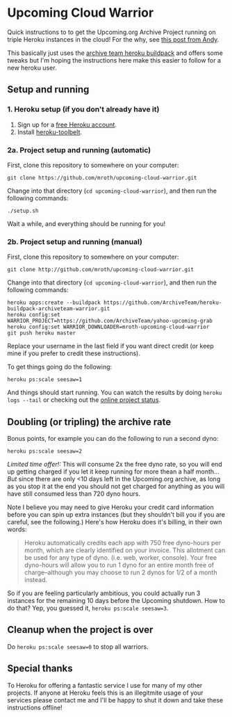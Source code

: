 # Upcoming Cloud Warrior

Quick instructions to to get the Upcoming.org Archive Project running on triple Heroku instances in the cloud!  For the why, see [this post from Andy](http://waxy.org/2013/04/how_you_can_save_upcoming/).

This basically just uses the [archive team heroku buildpack](https://github.com/ArchiveTeam/heroku-buildpack-archiveteam-warrior) and offers some tweaks but I'm hoping the instructions here make this easier to follow for a new heroku user.

## Setup and running

### 1. Heroku setup (if you don't already have it)

 1. Sign up for a [free Heroku account](https://id.heroku.com/signup).
 1. Install [heroku-toolbelt](https://toolbelt.heroku.com/).

### 2a. Project setup and running (automatic)

First, clone this repository to somewhere on your computer:

	git clone https://github.com/mroth/upcoming-cloud-warrior.git
	
Change into that directory (`cd upcoming-cloud-warrior`), and then run the following commands:

	./setup.sh
	
Wait a while, and everything should be running for you!

### 2b. Project setup and running (manual)
First, clone this repository to somewhere on your computer:

	git clone http://github.com/mroth/upcoming-cloud-warrior.git

Change into that directory (`cd upcoming-cloud-warrior`), and then run the following commands:

	heroku apps:create --buildpack https://github.com/ArchiveTeam/heroku-buildpack-archiveteam-warrior.git
	heroku config:set WARRIOR_PROJECT=https://github.com/ArchiveTeam/yahoo-upcoming-grab
	heroku config:set WARRIOR_DOWNLOADER=mroth-upcoming-cloud-warrior
	git push heroku master

Replace your username in the last field if you want direct credit (or keep mine if you prefer to credit these instructions).

To get things going do the following:

	heroku ps:scale seesaw=1
	
And things should start running.  You can watch the results by doing `heroku logs --tail` or checking out the [online project status](http://tracker.archiveteam.org/upcoming/).



## Doubling (or tripling) the archive rate
Bonus points, for example you can do the following to run a second dyno:

	heroku ps:scale seesaw=2

*Limited time offer!:* This will consume 2x the free dyno rate, so you will end up getting charged if you let it keep running for more thean a half month…  _But_ since there are only <10 days left in the Upcoming.org archive, as long as you stop it at the end you should not get charged for anything as you will have still consumed less than 720 dyno hours.

Note I believe you may need to give Heroku your credit card information before you can spin up extra instances (but they shouldn't bill you if you are careful, see the following.) Here's how Heroku does it's billing, in their own words:

>Heroku automatically credits each app with 750 free dyno-hours per month, which are clearly identified on your invoice. This allotment can be used for any type of dyno. (i.e. web, worker, console). Your free dyno-hours will allow you to run 1 dyno for an entire month free of charge–although you may choose to run 2 dynos for 1/2 of a month instead.
	
So if you are feeling particularly ambitious, you could actually run 3 instances for the remaining 10 days before the Upcoming shutdown.  How to do that?  Yep, you guessed it, `heroku ps:scale seesaw=3`.

## Cleanup when the project is over

Do `heroku ps:scale seesaw=0` to stop all warriors.

## Special thanks
To Heroku for offering a fantastic service I use for many of my other projects.  If anyone at Heroku feels this is an illegitmite usage of your services please contact me and I'll be happy to shut it down and take these instructions offline!
